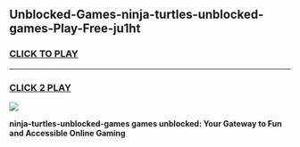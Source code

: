 
## Unblocked-Games-ninja-turtles-unblocked-games-Play-Free-ju1ht
<h3>
<a href="https://premium76.site?title=ninja-turtles-unblocked-games&ref=10A">CLICK TO PLAY</a></h3>
<hr>

<h3>
<a href="https://premium76.site?title=ninja-turtles-unblocked-games&ref=10A">CLICK 2 PLAY</a>
  
</h3>

<a href="https://premium76.site?title=ninja-turtles-unblocked-games&ref=10A"><img src="https://clearcache.store/games.png"></a>


**ninja-turtles-unblocked-games games unblocked: Your Gateway to Fun and Accessible Online Gaming**
